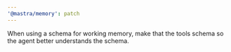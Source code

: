 ```yaml
---
'@mastra/memory': patch
---
```


When using a schema for working memory, make that the tools schema so the agent better understands the schema.
